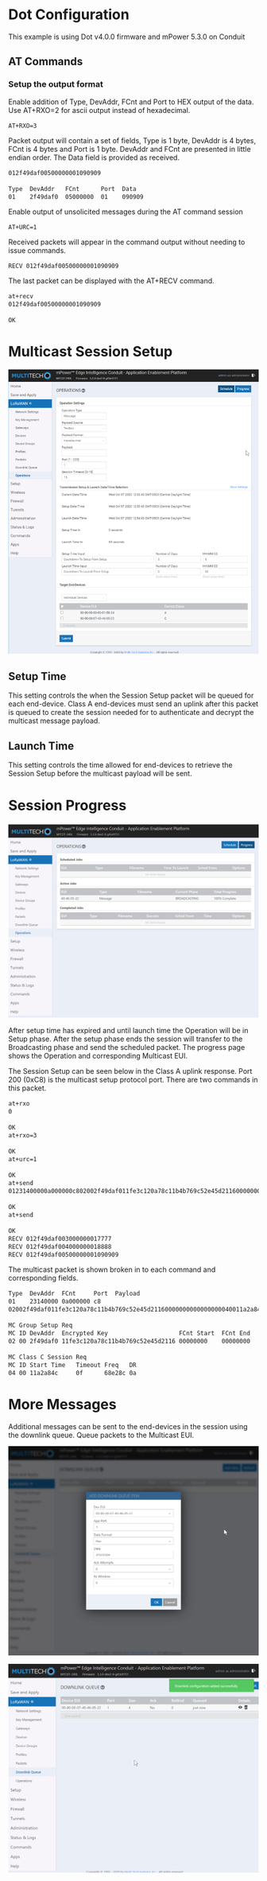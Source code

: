 # Dot Configuration

This example is using Dot v4.0.0 firmware and mPower 5.3.0 on Conduit

## AT Commands

### Setup the output format

Enable addition of Type, DevAddr, FCnt and Port to HEX output of the data. Use AT+RXO=2 for ascii output instead of hexadecimal.

```
AT+RXO=3
```

Packet output will contain a set of fields, Type is 1 byte, DevAddr is 4 bytes, FCnt is 4 bytes and Port is 1 byte. DevAddr and FCnt are presented in little endian order. The Data field is provided as received.

```
012f49daf00500000001090909

Type  DevAddr   FCnt      Port  Data
01    2f49daf0  05000000  01    090909
```

Enable output of unsolicited messages during the AT command session

```
AT+URC=1
```

Received packets will appear in the command output without needing to issue commands.

```
RECV 012f49daf00500000001090909
```

The last packet can be displayed with the AT+RECV command.

```
at+recv
012f49daf00500000001090909

OK
```

# Multicast Session Setup

![Multicast Operation](/images/MULTICAST-OPERATION.png)

## Setup Time

This setting controls the when the Session Setup packet will be queued for each end-device. Class A end-devices must send an uplink after this packet is queued to create the session needed for to authenticate and decrypt the multicast message payload.

## Launch Time

This setting controls the time allowed for end-devices to retrieve the Session Setup before the multicast payload will be sent.

# Session Progress

![Multicast Operation Progress](/images/MULTICAST-OPERATION-PROGRESS.png)

After setup time has expired and until launch time the Operation will be in Setup phase. After the setup phase ends the session will transfer to the Broadcasting phase and send the scheduled packet. The progress page shows the Operation and corresponding Multicast EUI.

The Session Setup can be seen below in the Class A uplink response. Port 200 (0xC8) is the multicast setup protocol port. There are two commands in this packet.

```
at+rxo
0

OK
at+rxo=3

OK
at+urc=1

OK
at+send
01231400000a000000c802002f49daf011fe3c120a78c11b4b769c52e45d21160000000000000000040011a2a84c0f68e28c0a

OK
at+send

OK
RECV 012f49daf003000000017777
RECV 012f49daf004000000018888
RECV 012f49daf00500000001090909
```

The multicast packet is shown broken in to each command and corresponding fields.

```
Type  DevAddr  FCnt     Port  Payload
01    23140000 0a000000 c8    02002f49daf011fe3c120a78c11b4b769c52e45d21160000000000000000040011a2a84c0f68e28c0a

MC Group Setup Req
MC ID DevAddr  Encrypted Key                    FCnt Start  FCnt End
02 00 2f49daf0 11fe3c120a78c11b4b769c52e45d2116 00000000    00000000

MC Class C Session Req
MC ID Start Time   Timeout Freq   DR
04 00 11a2a84c     0f      68e28c 0a
```

# More Messages

Additional messages can be sent to the end-devices in the session using the downlink queue. Queue packets to the Multicast EUI.

![Multicast Downlink](/images/MULTICAST-DOWNLINK.png)

![Multicast Downlink Queue](/images/MULTICAST-DOWNLINK-QUEUE.png)
